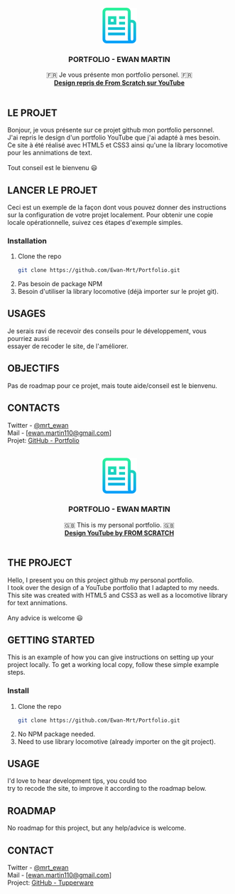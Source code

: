 <!-- PROJECT LOGO -->
<br />
<div align="center">
  <a href="https://github.com/othneildrew/Best-README-Template">
    <img src="assets/img/logo.png" alt="Logo" width="80" height="80">
  </a>

  <h3 align="center">PORTFOLIO - EWAN MARTIN</h3>

  <p align="center">
    🇫🇷 Je vous présente mon portfolio personel. 🇫🇷
    <br />
    <a href="https://www.youtube.com/watch?v=7v4o35AASTE"><strong>Design repris de From Scratch sur YouTube</strong></a>
    <br />
    <br />
  </p>
</div>



<!-- ABOUT THE PROJECT -->
## LE PROJET

Bonjour, je vous présente sur ce projet github mon portfolio personnel.<br />
J'ai repris le design d'un portfolio YouTube que j'ai adapté à mes besoin.<br />
Ce site à été réalisé avec HTML5 et CSS3 ainsi qu'une la library locomotive pour les annimations de text.
<br />
<br />
Tout conseil est le bienvenu 😃



<!-- GETTING STARTED -->
## LANCER LE PROJET

Ceci est un exemple de la façon dont vous pouvez donner des instructions sur la configuration de votre projet localement. Pour obtenir une copie locale opérationnelle, suivez ces étapes d'exemple simples.


### Installation

1. Clone the repo
   ```sh
   git clone https://github.com/Ewan-Mrt/Portfolio.git
   ```
2. Pas besoin de package NPM
3. Besoin d'utiliser la library locomotive (déjà importer sur le projet git).



<!-- USAGE EXAMPLES -->
## USAGES

Je serais ravi de recevoir des conseils pour le développement, vous pourriez aussi<br />
essayer de recoder le site, de l'améliorer.


<!-- ROADMAP -->
## OBJECTIFS

Pas de roadmap pour ce projet, mais toute aide/conseil est le bienvenu.



<!-- CONTACT -->
## CONTACTS

Twitter - [@mrt_ewan](https://twitter.com/mrt_ewan) <br />
Mail - [ewan.martin110@gmail.com] <br />
Projet: [GitHub - Portfolio](https://github.com/Ewan-Mrt/Portfolio.git)





<!-- PROJECT LOGO -->
<br />
<div align="center">
  <a href="https://github.com/othneildrew/Best-README-Template">
    <img src="assets/img/logo.png" alt="Logo" width="80" height="80">
  </a>

  <h3 align="center">PORTFOLIO - EWAN MARTIN</h3>

  <p align="center">
    🇬🇧 This is my personal portfolio. 🇬🇧
    <br />
    <a href="https://www.youtube.com/watch?v=7v4o35AASTE"><strong>Design YouTube by FROM SCRATCH</strong></a>
    <br />
    <br />
  </p>
</div>



<!-- ABOUT THE PROJECT -->
## THE PROJECT

Hello, I present you on this project github my personal portfolio. <br/>
I took over the design of a YouTube portfolio that I adapted to my needs. <br/>
This site was created with HTML5 and CSS3 as well as a locomotive library for text annimations.
<br />
<br />
Any advice is welcome 😃



<!-- GETTING STARTED -->
## GETTING STARTED

This is an example of how you can give instructions on setting up your project locally. To get a working local copy, follow these simple example steps.


### Install

1. Clone the repo
   ```sh
   git clone https://github.com/Ewan-Mrt/Portfolio.git
   ```
2. No NPM package needed.
3. Need to use library locomotive (already importer on the git project).



<!-- USAGE EXAMPLES -->
## USAGE

I'd love to hear development tips, you could too<br />
try to recode the site, to improve it according to the roadmap below.


<!-- ROADMAP -->
## ROADMAP

No roadmap for this project, but any help/advice is welcome.



<!-- CONTACT -->
## CONTACT

Twitter - [@mrt_ewan](https://twitter.com/mrt_ewan) <br />
Mail - [ewan.martin110@gmail.com] <br />
Project: [GitHub - Tupperware](https://github.com/Ewan-Mrt/Portfolio.git)